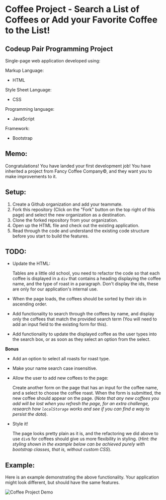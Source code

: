 # Coffee Project - Search a List of Coffees or Add your Favorite Coffee to the List!
## Codeup Pair Programming Project

Single-page web application developed using:

Markup Language:
- HTML

Style Sheet Language:
- CSS

Programming language:
- JavaScript

Framework:
- Bootstrap

## Memo:

Congratulations! You have landed your first development job! You have inherited
a project from Fancy Coffee Company&copy;, and they want you to make
improvements to it.

## Setup:

1. Create a Github organization and add your teammate.
1. Fork this repository (Click on the "Fork" button on the top right of this
   page) and select the new organization as a destination.
1. Clone the forked repository from your organization.
1. Open up the HTML file and check out the existing application.
1. Read through the code and understand the existing code structure before you start to build the features.

## TODO:

- Update the HTML:

    Tables are a little old school, you need to refactor the code so that each
    coffee is displayed in a `div` that contains a heading displaying the coffee
    name, and the type of roast in a paragraph. Don't display the ids, these are
    only for our application's internal use.

- When the page loads, the coffees should be sorted by their ids in ascending
  order.

- Add functionality to search through the coffees by name, and display only the
  coffees that match the provided search term (You will need to add an input
  field to the existing form for this).

- Add functionality to update the displayed coffee as the user types into the
  search box, or as soon as they select an option from the select.

**Bonus**

- Add an option to select all roasts for roast type.

- Make your name search case insensitive.

- Allow the user to add new coffees to the page:

    Create another form on the page that has an input for the coffee name, and
    a select to choose the coffee roast. When the form is submitted, the new
    coffee should appear on the page. (*Note that any new coffees you add will
    be lost when you refresh the page, for an extra challenge, research
    how `localStorage` works and see if you can find a way to persist the data*).

- Style it!

    The page looks pretty plain as it is, and the refactoring we did above to
    use `div`s for coffees should give us more flexibility in styling. (*Hint:
    the styling shown in the example below can be achieved purely with bootstrap
    classes, that is, without custom CSS*).

## Example:

Here is an example demonstrating the above functionality. Your application might
look different, but should have the same features.

![Coffee Project Demo](demo.gif)

